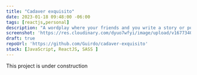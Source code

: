 ```yaml
---
title: "Cadaver exquisito"
date: 2023-01-18 09:48:00 -06:00
tags: [reactjs,personal]
description: "A wordplay where your friends and you write a story or poem together, but you just can see the result until the end of the game"
screenshot: 'https://res.cloudinary.com/dyuo7wfyi/image/upload/v1677340156/website/projects/cadaver-exquisito_fdwkrc.webp'
draft: true
repoUrl: 'https://github.com/Guirdo/cadaver-exquisito'
stack: [JavaScript, ReactJS, SASS ]
---
```


This project is under construction
